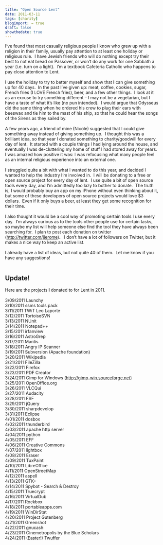 ```yaml
---
title: "Open Source Lent"
date: 2011-03-11
tags: [charity]
blogimport: = true
draft: false
showthedate: true
---
```


<div class="MsoNoSpacing">I’ve found that most casually religious people I know who grew up with a religion in their family, usually pay attention to at least one holiday or religious rule.&nbsp; I have Jewish friends who will do nothing except try their best to not eat bread
  on Passover, or won’t do any work for one Sabbath a year (i.e. turn on a light).&nbsp; I’m a textbook Cafeteria Catholic who happens to pay close attention to Lent.&nbsp; </div>
<div class="MsoNoSpacing">
  <br />
</div>
<div class="MsoNoSpacing">I use the holiday to try to better myself and show that I can give something up for 40 days.&nbsp; In the past I’ve given up: meat, coffee, cookies, sugar, French fries (I LOVE French fries), beer, and a few other things.&nbsp; I look at it as an excuse
  to try something different – I may not be a vegetarian, but I have a taste of what it’s like (no pun intended).&nbsp; I would argue that Odysseus did the same thing when he ordered his crew to plug their ears with beeswax and tie him to the mast of
  his ship, so that he could hear the songs of the Sirens as they sailed by.</div>
<div class="MsoNoSpacing">
  <br />
</div>
<div class="MsoNoSpacing">A few years ago, a friend of mine (Nicole) suggested that I could give something away instead of giving something up.&nbsp; I thought this was a brilliant idea, so that year I donated something to charity/goodwill for every day of lent.&nbsp; It started
  with a couple things I had lying around the house, and eventually I was de-cluttering my home of stuff I had stored away for years.&nbsp; I was amazed how positive it was: I was refocusing what many people feel as an internal religious experience into
  an external one.</div>
<div class="MsoNoSpacing">
  <br />
</div>
<div class="MsoNoSpacing">I struggled quite a bit with what I wanted to do this year, and decided I wanted to help the industry I’m involved in.&nbsp; I will be donating to a free or open source project for every day of lent.&nbsp; I use quite a bit of open source tools every
  day, and I’m admittedly too lazy to bother to donate.&nbsp; The truth is, I would probably buy an app on my iPhone without even thinking about it, but some of these developers of open source projects would love $3 dollars.&nbsp; Even if it only buys
  a beer, at least they get some recognition for their time.</div>
<div class="MsoNoSpacing">
  <br />
</div>
<div class="MsoNoSpacing">I also thought it would be a cool way of promoting certain tools I use every day.&nbsp; I’m always curious as to the tools other people use for certain tasks, so maybe my list will help someone else find the tool they have always been searching for.&nbsp;
  I plan to post each donation on twitter (<a href="http://twitter.com/jjerome" target="_blank">http://twitter.com/jjerome</a>). &nbsp;&nbsp;I don’t have a lot of followers on Twitter, but it makes a nice way to keep an active list.</div>
<div class="MsoNoSpacing">
  <br />
</div>
<div class="MsoNoSpacing">I already have a list of ideas, but not quite 40 of them.&nbsp; Let me know if you have any suggestions!</div>
<div class="MsoNoSpacing">
  <br />
</div>

## Update!

Here are the projects I donated to for Lent in 2011.&nbsp;
<br />
<br />3/09/2011 Launchy&nbsp;
<br />3/10/2011 ssms tools pack
<br />3/11/2011 TWiT Leo Laporte
<br />3/12/2011 TortoiseSVN
<br />3/13/2011 NUnit
<br />3/14/2011 Notepad++
<br />3/15/2011 irfanview
<br />3/16/2011 AstroGrep
<br />3/17/2011 Mantis
<br />3/18/2011 Angry IP Scanner
<br />3/19/2011 Subversion (Apache foundation)
<br />3/20/2011 Wikipedia
<br />3/21/2011 FileZilla
<br />3/22/2011 Firefox
<br />3/23/2011 PDF Creator
<br />3/24/2011 Gimp for Windows (http://gimp-win.sourceforge.net)
<br />3/25/2011 OpenOffice.org
<br />3/26/2011 VLCQui
<br />3/27/2011 Audacity
<br />3/28/2011 FSF
<br />3/29/2011 jQuery&nbsp;
<br />3/30/2011 sharpdevelop&nbsp;
<br />3/31/2011 Eclipse
<br />4/01/2011 dosbox&nbsp;
<br />4/02/2011 thunderbird
<br />4/03/2011 apache http server
<br />4/04/2011 python
<br />4/05/2011 EFF
<br />4/06/2011 Creative Commons
<br />4/07/2011 lightbox
<br />4/08/2011 Eraser
<br />4/09/2011 TuxPaint
<br />4/10/2011 LibreOffice
<br />4/11/2011 OpenStreetMap
<br />4/12/2011 aspell
<br />4/13/2011 GTK+
<br />4/14/2011 Spybot - Search &amp; Destroy
<br />4/15/2011 Truecrypt
<br />4/16/2011 VirtualDub
<br />4/17/2011 Rockbox
<br />4/18/2011 portableapps.com
<br />4/19/2011 WinDirStat
<br />4/20/2011 Project Gutenberg
<br />4/21/2011 Greenshot
<br />4/22/2011 gnucash
<br />4/23/2011 Cinemetropolis by the Blue Scholars
<br />4/24/2011 (Easter!) Twuffer
<br />
<br />
